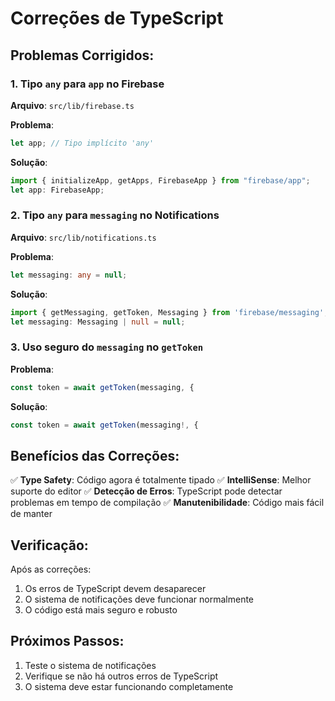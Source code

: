# Correções de TypeScript

## Problemas Corrigidos:

### 1. Tipo `any` para `app` no Firebase
**Arquivo**: `src/lib/firebase.ts`

**Problema**:
```typescript
let app; // Tipo implícito 'any'
```

**Solução**:
```typescript
import { initializeApp, getApps, FirebaseApp } from "firebase/app";
let app: FirebaseApp;
```

### 2. Tipo `any` para `messaging` no Notifications
**Arquivo**: `src/lib/notifications.ts`

**Problema**:
```typescript
let messaging: any = null;
```

**Solução**:
```typescript
import { getMessaging, getToken, Messaging } from 'firebase/messaging';
let messaging: Messaging | null = null;
```

### 3. Uso seguro do `messaging` no `getToken`
**Problema**:
```typescript
const token = await getToken(messaging, {
```

**Solução**:
```typescript
const token = await getToken(messaging!, {
```

## Benefícios das Correções:

✅ **Type Safety**: Código agora é totalmente tipado
✅ **IntelliSense**: Melhor suporte do editor
✅ **Detecção de Erros**: TypeScript pode detectar problemas em tempo de compilação
✅ **Manutenibilidade**: Código mais fácil de manter

## Verificação:

Após as correções:
1. Os erros de TypeScript devem desaparecer
2. O sistema de notificações deve funcionar normalmente
3. O código está mais seguro e robusto

## Próximos Passos:

1. Teste o sistema de notificações
2. Verifique se não há outros erros de TypeScript
3. O sistema deve estar funcionando completamente
